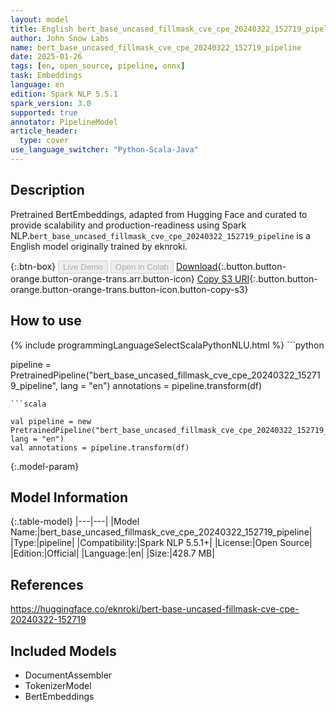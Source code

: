 ```yaml
---
layout: model
title: English bert_base_uncased_fillmask_cve_cpe_20240322_152719_pipeline pipeline BertEmbeddings from eknroki
author: John Snow Labs
name: bert_base_uncased_fillmask_cve_cpe_20240322_152719_pipeline
date: 2025-01-26
tags: [en, open_source, pipeline, onnx]
task: Embeddings
language: en
edition: Spark NLP 5.5.1
spark_version: 3.0
supported: true
annotator: PipelineModel
article_header:
  type: cover
use_language_switcher: "Python-Scala-Java"
---
```


## Description

Pretrained BertEmbeddings, adapted from Hugging Face and curated to provide scalability and production-readiness using Spark NLP.`bert_base_uncased_fillmask_cve_cpe_20240322_152719_pipeline` is a English model originally trained by eknroki.

{:.btn-box}
<button class="button button-orange" disabled>Live Demo</button>
<button class="button button-orange" disabled>Open in Colab</button>
[Download](https://s3.amazonaws.com/auxdata.johnsnowlabs.com/public/models/bert_base_uncased_fillmask_cve_cpe_20240322_152719_pipeline_en_5.5.1_3.0_1737890719829.zip){:.button.button-orange.button-orange-trans.arr.button-icon}
[Copy S3 URI](s3://auxdata.johnsnowlabs.com/public/models/bert_base_uncased_fillmask_cve_cpe_20240322_152719_pipeline_en_5.5.1_3.0_1737890719829.zip){:.button.button-orange.button-orange-trans.button-icon.button-copy-s3}

## How to use



<div class="tabs-box" markdown="1">
{% include programmingLanguageSelectScalaPythonNLU.html %}
```python

pipeline = PretrainedPipeline("bert_base_uncased_fillmask_cve_cpe_20240322_152719_pipeline", lang = "en")
annotations =  pipeline.transform(df)   

```
```scala

val pipeline = new PretrainedPipeline("bert_base_uncased_fillmask_cve_cpe_20240322_152719_pipeline", lang = "en")
val annotations = pipeline.transform(df)

```
</div>

{:.model-param}
## Model Information

{:.table-model}
|---|---|
|Model Name:|bert_base_uncased_fillmask_cve_cpe_20240322_152719_pipeline|
|Type:|pipeline|
|Compatibility:|Spark NLP 5.5.1+|
|License:|Open Source|
|Edition:|Official|
|Language:|en|
|Size:|428.7 MB|

## References

https://huggingface.co/eknroki/bert-base-uncased-fillmask-cve-cpe-20240322-152719

## Included Models

- DocumentAssembler
- TokenizerModel
- BertEmbeddings